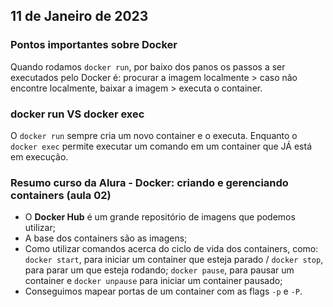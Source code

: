 ## 11 de Janeiro de 2023

### Pontos importantes sobre Docker
Quando rodamos ```docker run```, por baixo dos panos os passos a ser executados pelo Docker é: procurar a imagem localmente > caso não encontre localmente, baixar a imagem > executa o container.

### docker run VS docker exec
O ```docker run``` sempre cria um novo container e o executa. Enquanto o ```docker exec``` permite executar um comando em um container que JÁ está em execução.

### Resumo curso da Alura - Docker: criando e gerenciando containers (aula 02)
- O **Docker Hub** é um grande repositório de imagens que podemos utilizar;
- A base dos containers são as imagens;
- Como utilizar comandos acerca do ciclo de vida dos containers, como: ```docker start```, para iniciar um container que esteja parado / ```docker stop```, para parar um que esteja rodando; ```docker pause```, para pausar um container e ```docker unpause``` para iniciar um container pausado; 
- Conseguimos mapear portas de um container com as flags ```-p``` e ```-P```.